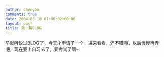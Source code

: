```yaml
---
author: chengbo
comments: true
date: 2004-06-18 01:06:02+00:00
layout: post
title: 第一篇BLOG
---
```


早就听说过BLOG了，今天才申请了一个，进来看看，还不错哦，以后慢慢再弄吧，现在要上自习去了，要考试了啊~
